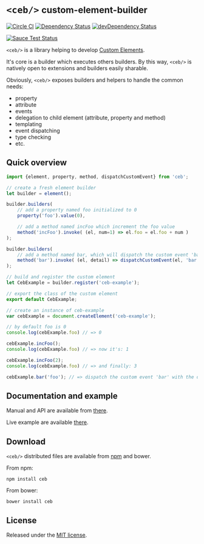 # <code>&lt;ceb/&gt;</code> <small>custom-element-builder</small>

[![Circle CI](https://circleci.com/gh/tmorin/ceb.svg?style=svg)](https://circleci.com/gh/tmorin/ceb)
[![Dependency Status](https://david-dm.org/tmorin/ceb.svg)](https://david-dm.org/tmorin/ceb)
[![devDependency Status](https://david-dm.org/tmorin/ceb/dev-status.svg)](https://david-dm.org/tmorin/ceb#info=devDependencies)

[![Sauce Test Status](https://saucelabs.com/browser-matrix/customelementbuilder.svg)](https://saucelabs.com/u/customelementbuilder)

<code>&lt;ceb/&gt;</code> is a library helping to develop [Custom Elements](http://www.w3.org/TR/custom-elements/).

It's core is a builder which executes others builders.
By this way, <code>&lt;ceb/&gt;</code> is natively open to extensions and builders easily sharable. 

Obviously, <code>&lt;ceb/&gt;</code> exposes builders and helpers to handle the common needs:

- property
- attribute
- events
- delegation to child element (attribute, property and method)
- templating
- event dispatching
- type checking
- etc.

## Quick overview

```javascript
import {element, property, method, dispatchCustomEvent} from 'ceb';

// create a fresh element builder
let builder = element();

builder.builders(
    // add a property named foo initialized to 0
    property('foo').value(0),

    // add a method named incFoo which increment the foo value
    method('incFoo').invoke( (el, num=1) => el.foo = el.foo + num )
);

builder.builders(
    // add a method named bar, which will dispatch the custom event 'bar' when invoked
    method('bar').invoke( (el, detail) => dispatchCustomEvent(el, 'bar', {detail}) )
);

// build and register the custom element 
let CebExample = builder.register('ceb-example');

// export the class of the custom element
export default CebExample;
```

```javascript
// create an instance of ceb-example
var cebExample = document.createElement('ceb-example');

// by default foo is 0
console.log(cebExample.foo) // => 0

cebExample.incFoo();
console.log(cebExample.foo) // => now it's: 1

cebExample.incFoo(2);
console.log(cebExample.foo) // => and finally: 3

cebExample.bar('foo'); // => dispatch the custom event 'bar' with the detail 'foo'
```

## Documentation and example

Manual and API are available from [there](https://tmorin.github.io/ceb/doc).

Live example are available [there](https://tmorin.github.io/ceb/example).

## Download

<code>&lt;ceb/&gt;</code> distributed files are available from 
[npm](https://www.npmjs.com/package/ceb)
and bower.

From npm:
```shell
npm install ceb
```

From bower:
```shell
bower install ceb
```

## License

Released under the [MIT license](http://opensource.org/licenses/MIT).

